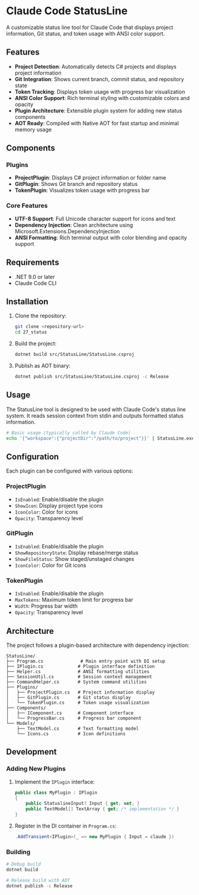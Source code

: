 # Claude Code StatusLine

A customizable status line tool for Claude Code that displays project information, Git status, and token usage with ANSI color support.

## Features

- **Project Detection**: Automatically detects C# projects and displays project information
- **Git Integration**: Shows current branch, commit status, and repository state
- **Token Tracking**: Displays token usage with progress bar visualization
- **ANSI Color Support**: Rich terminal styling with customizable colors and opacity
- **Plugin Architecture**: Extensible plugin system for adding new status components
- **AOT Ready**: Compiled with Native AOT for fast startup and minimal memory usage

## Components

### Plugins

- **ProjectPlugin**: Displays C# project information or folder name
- **GitPlugin**: Shows Git branch and repository status
- **TokenPlugin**: Visualizes token usage with progress bar

### Core Features

- **UTF-8 Support**: Full Unicode character support for icons and text
- **Dependency Injection**: Clean architecture using Microsoft.Extensions.DependencyInjection
- **ANSI Formatting**: Rich terminal output with color blending and opacity support

## Requirements

- .NET 9.0 or later
- Claude Code CLI

## Installation

1. Clone the repository:
   ```bash
   git clone <repository-url>
   cd 27_status
   ```

2. Build the project:
   ```bash
   dotnet build src/StatusLine/StatusLine.csproj
   ```

3. Publish as AOT binary:
   ```bash
   dotnet publish src/StatusLine/StatusLine.csproj -c Release
   ```

## Usage

The StatusLine tool is designed to be used with Claude Code's status line system. It reads session context from stdin and outputs formatted status information.

```bash
# Basic usage (typically called by Claude Code)
echo '{"workspace":{"projectDir":"/path/to/project"}}' | StatusLine.exe
```

## Configuration

Each plugin can be configured with various options:

### ProjectPlugin
- `IsEnabled`: Enable/disable the plugin
- `ShowIcon`: Display project type icons
- `IconColor`: Color for icons
- `Opacity`: Transparency level

### GitPlugin
- `IsEnabled`: Enable/disable the plugin
- `ShowRepositoryState`: Display rebase/merge status
- `ShowFileStatus`: Show staged/unstaged changes
- `IconColor`: Color for Git icons

### TokenPlugin
- `IsEnabled`: Enable/disable the plugin
- `MaxTokens`: Maximum token limit for progress bar
- `Width`: Progress bar width
- `Opacity`: Transparency level

## Architecture

The project follows a plugin-based architecture with dependency injection:

```
StatusLine/
├── Program.cs              # Main entry point with DI setup
├── IPlugin.cs             # Plugin interface definition
├── Helper.cs              # ANSI formatting utilities
├── SessionUtil.cs         # Session context management
├── CommandHelper.cs       # System command utilities
├── Plugins/
│   ├── ProjectPlugin.cs   # Project information display
│   ├── GitPlugin.cs       # Git status display
│   └── TokenPlugin.cs     # Token usage visualization
├── Components/
│   ├── IComponent.cs      # Component interface
│   └── ProgressBar.cs     # Progress bar component
└── Models/
    ├── TextModel.cs       # Text formatting model
    └── Icons.cs           # Icon definitions
```

## Development

### Adding New Plugins

1. Implement the `IPlugin` interface:
   ```csharp
   public class MyPlugin : IPlugin
   {
       public StatuslineInput? Input { get; set; }
       public TextModel[] TextArray { get; /* implementation */ }
   }
   ```

2. Register in the DI container in `Program.cs`:
   ```csharp
   .AddTransient<IPlugin>(_ => new MyPlugin { Input = claude })
   ```

### Building

```bash
# Debug build
dotnet build

# Release build with AOT
dotnet publish -c Release
```